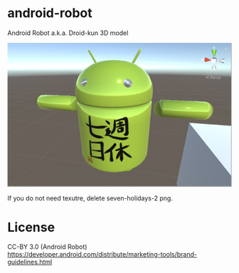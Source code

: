 # android-robot

Android Robot a.k.a. Droid-kun 3D model

![Figure 1 droid on Unity](droid-on-unity.png)

If you do not need texutre, delete seven-holidays-2 png.

# License
CC-BY 3.0 (Android Robot)
https://developer.android.com/distribute/marketing-tools/brand-guidelines.html
